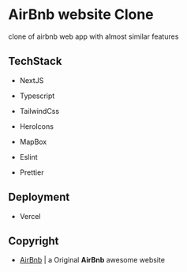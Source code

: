 # AirBnb website Clone

clone of airbnb web app with almost similar features

## TechStack

- NextJS
- Typescript
- TailwindCss
- HeroIcons
- MapBox

- Eslint
- Prettier

## Deployment

- Vercel

## Copyright

- [AirBnb](https://www.airbnb.com/) | a Original **AirBnb** awesome website
